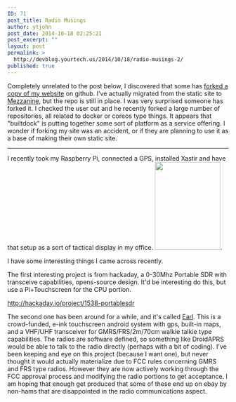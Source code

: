 ```yaml
---
ID: 71
post_title: Radio Musings
author: ytjohn
post_date: 2014-10-18 02:25:21
post_excerpt: ""
layout: post
permalink: >
  http://devblog.yourtech.us/2014/10/18/radio-musings-2/
published: true
---
```

Completely unrelated to the post below, I discovered that some has <a href="https://github.com/builtdock/ytwebsite">forked a copy of my website</a> on github. I've actually migrated from the static site to <a href="http://mezzanine.jupo.org/">Mezzanine</a>, but the repo is still in place. I was very surprised someone has forked it. I checked the user out and he recently forked a large number of repositories, all related to docker or coreos type things. It appears that "builtdock" is putting together some sort of platform as a service offering. I wonder if forking my site was an accident, or if they are planning to use it as a base of making their own static site.

</p>

<hr />

I recently took my Raspberry Pi, connected a GPS, installed Xastir and have that setup as a sort of tactical display in my office. <a href="https://lh3.googleusercontent.com/--RicSliZ2kE/VDb9oB4auGI/AAAAAAAAT1M/eCkTaa8AIEg/w876-h1168-no/14%2B-%2B1%20target=" title="_new"><img height="200" src="https://lh3.googleusercontent.com/--RicSliZ2kE/VDb9oB4auGI/AAAAAAAAT1M/eCkTaa8AIEg/w876-h1168-no/14%2B-%2B1" width="149"/></a>.

I have some interesting things I came across recently.

The first interesting project is from hackaday, a 0-30Mhz Portable SDR with transceive capabilities, opens-source design. It'd be interesting do this, but use a Pi+Touchscreen for the CPU portion.

http://hackaday.io/project/1538-portablesdr

The second one has been around for a while, and it's called <a href="http://www.meetearl.com/">Earl</a>. This is a crowd-funded, e-ink touchscreen android system with gps, built-in maps, and a VHF/UHF transceiver for GMRS/FRS/2m/70cm walkie talkie type capabilities. The radios are software defined, so something like DroidAPRS would be able to talk to the radio directly (perhaps with a bit of coding). I've been keeping and eye on this project (because I want one), but never thought it would actually materialize due to FCC rules concerning GMRS and FRS type radios. However they are now actively working through the FCC approval process and modifying the radio portions to get acceptance. I am hoping that enough get produced that some of these end up on ebay by non-hams that are disappointed in the radio communications aspect.



</hr>
